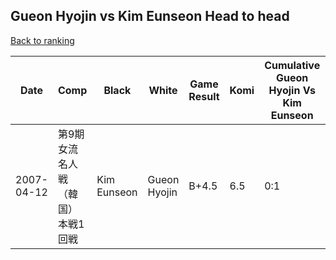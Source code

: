 ## Gueon Hyojin vs Kim Eunseon Head to head

[Back to ranking](../../index.md)




| **Date** | **Comp** | **Black** | **White** | **Game Result** | **Komi** | **Cumulative Gueon Hyojin Vs Kim Eunseon** | **Gueon Hyojin Streak** | **Kim Eunseon Streak** | 
| --- | --- | --- | --- | --- | --- | --- | --- | --- |
| 2007-04-12 | 第9期女流名人戦（韓国）本戦1回戦 | Kim Eunseon | Gueon Hyojin | B+4.5 | 6.5 | 0:1 | 0 | 1 |




